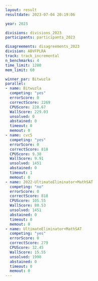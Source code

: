 ```yaml
---
layout: result
resultdate: 2023-07-04 20:19:06

year: 2023

divisions: divisions_2023
participants: participants_2023

disagreements: disagreements_2023
division: ABVFPLRA
track: track_incremental
n_benchmarks: 4
time_limit: 1200
mem_limit: 60

winner_par: Bitwuzla
parallel:
- name: Bitwuzla
  competing: "yes"
  errorScore: 0
  correctScore: 2269
  CPUScore: 228.67
  WallScore: 229.03
  unsolved: 0
  abstained: 0
  timeout: 0
  memout: 0
- name: cvc5
  competing: "yes"
  errorScore: 0
  correctScore: 818
  CPUScore: 9.38
  WallScore: 9.91
  unsolved: 1451
  abstained: 0
  timeout: 1
  memout: 0
- name: 2022-UltimateEliminator+MathSAT
  competing: "no"
  errorScore: 0
  correctScore: 818
  CPUScore: 105.55
  WallScore: 80.53
  unsolved: 1451
  abstained: 0
  timeout: 0
  memout: 0
- name: UltimateEliminator+MathSAT
  competing: "yes"
  errorScore: 0
  correctScore: 279
  CPUScore: 32.45
  WallScore: 15.55
  unsolved: 1990
  abstained: 0
  timeout: 0
  memout: 0
---
```

